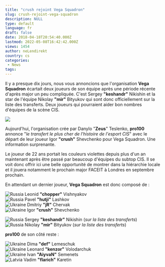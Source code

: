 ```yaml
---
title: "crush rejoint Vega Squadron"
slug: crush-rejoint-vega-squadron
description: NULL
type: default
language: fr
draft: false
date: 2018-04-18T20:54:40.000Z
lastmod: 2022-05-08T16:42:42.000Z
views: 1454
author: neLendirekt
country: cs
categories:
 - News
tags:
---
```

Il y a presque dix jours, nous vous annoncions que l'organisation **Vega Squadron** écartait deux joueurs de son équipe après une période récente d'après major un peu compliquée. C'est Sergey **"keshandr"** Nikishin et la star de l'équipe Nikolay **"mir"** Bityukov qui sont donc officiellement sur la liste des transferts. Deux joueurs qui pourraient aider bon nombres d'équipes de la scène CIS. 

![](https://flickshot-ue.s3.eu-west-2.amazonaws.com/flickshot/article/5ad7ac7571d72/images/Cwxd0YOlo9TSI3Nt8hcKtI2hSN0SYbampWF45bye.jpeg)

Aujourd'hui, l'organisation crée par Danylo "**Zeus**" Teslenko, **pro100** annonce "_le transfert le plus cher de l'histoire de l'esport CIS_" avec le départ de leur joueur Igor **"crush"** Shevchenko pour Vega Squadron. Une information surprenante. 

Le joueur de 22 ans portait les couleurs violettes depuis plus d'un an maintenant après être passé par beaucoup d'équipes du subtop CIS. Il se voit donc offrir ici une belle opportunité de montrer dans la hiérarchie locale et il jouera notamment le prochain major FACEIT à Londres en septembre prochain.

En attendant un dernier joueur, **Vega Squadron** est donc composé de :

![Russia](/images/countries/ru.svg)⁠ Leonid **"chopper"** Vishnyakov  
![Russia](/images/countries/ru.svg)⁠ Pavel **"hutji"** Lashkov  
![Ukraine](/images/countries/ua.svg)⁠ Dmitriy **"jR"** Chervak  
![Ukraine](/images/countries/ua.svg)⁠ Igor **"crush"** Shevchenko

![Russia](/images/countries/ru.svg)⁠ Sergey **"keshandr"** Nikishin (_sur la liste des transferts_)  
![Russia](/images/countries/ru.svg)⁠ Nikolay **"mir"** Bityukov (_sur la liste des transferts_)

**pro100** de son côté reste :

![Ukraine](/images/countries/ua.svg)⁠ Dima **"def"** Lemeschuk  
![Ukraine](/images/countries/ua.svg)⁠ Leonard **"kenzor"** Volodarchuk  
![Ukraine](/images/countries/ua.svg)⁠ Ivan **"AiyvaN"** Semenets  
![Latvia](/images/countries/lv.svg)⁠ Vadim **"flarich"** Karetin
